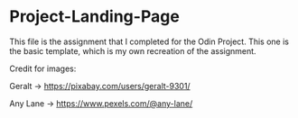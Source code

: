# Project-Landing-Page
This file is the assignment that I completed for the Odin Project. This one is the basic template, which is my own recreation of the assignment. 

Credit for images: 

Geralt -> https://pixabay.com/users/geralt-9301/

Any Lane -> https://www.pexels.com/@any-lane/

